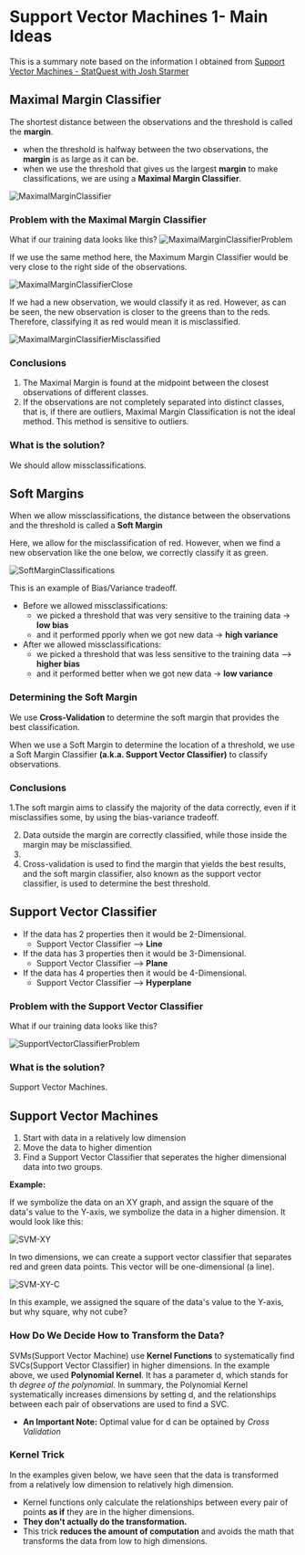 # Support Vector Machines 1- Main Ideas

This is a summary note based on the information I obtained from [Support Vector Machines - StatQuest with Josh Starmer](https://www.youtube.com/watch?v=efR1C6CvhmE)

## Maximal Margin Classifier
The shortest distance between the observations and the threshold is called the **margin**.
* when the threshold is halfway between the two observations, the **margin** is as large as it can be.
* when we use the threshold that gives us the largest **margin** to make classifications, we are using a **Maximal Margin Classifier**.

![MaximalMarginClassifier](https://github.com/asliulusoy/Machine-Learning-CMPE302/assets/132180090/6e265b5b-aeed-4e20-95cb-574343cf1bc3)

### Problem with the Maximal Margin Classifier

What if our training data looks like this?
![MaximalMarginClassifierProblem](https://github.com/asliulusoy/Machine-Learning-CMPE302/assets/132180090/9766e6c2-abe7-4f4f-908f-0af20a7d19b0)

If we use the same method here, the Maximum Margin Classifier would be very close to the right side of the observations.

![MaximalMarginClassifierClose](https://github.com/asliulusoy/Machine-Learning-CMPE302/assets/132180090/50018dcd-b66c-40f3-890a-ca2dbb9e1694)

If we had a new observation, we would classify it as red. However, as can be seen, the new observation is closer to the greens than to the reds. Therefore, classifying it as red would mean it is misclassified.

![MaximalMarginClassifierMisclassified](https://github.com/asliulusoy/Machine-Learning-CMPE302/assets/132180090/58cfb233-c8f5-4b73-8714-ef6d69637c1d)

### Conclusions
1. The Maximal Margin is found at the midpoint between the closest observations of different classes.
2. If the observations are not completely separated into distinct classes, that is, if there are outliers, Maximal Margin Classification is not the ideal method. This method is sensitive to outliers.

### What is the solution?
We should allow missclassifications.

## Soft Margins

When we allow missclassifications, the distance between the observations and the threshold is called a **Soft Margin**

Here, we allow for the misclassification of red. However, when we find a new observation like the one below, we correctly classify it as green.

![SoftMarginClassifications](https://github.com/asliulusoy/Machine-Learning-CMPE302/assets/132180090/579c94f8-b0a8-4325-b28b-692b22aa9f89)

This is an example of Bias/Variance tradeoff.
* Before we allowed missclassifications:
  - we picked a threshold that was very sensitive to the training data -> **low bias**
  - and it performed pporly when we got new data -> **high variance**
* After we allowed missclassifications:
  - we picked a threshold that was less sensitive to the training data --> **higher bias**
  - and it performed better when we got new data -> **low variance**

### Determining the Soft Margin

We use **Cross-Validation** to determine the soft margin that provides the best classification.

When we use a Soft Margin to determine the location of a threshold, we use a Soft Margin Classifier **(a.k.a. Support Vector Classifier)** to classify observations.

### Conclusions

1.The soft margin aims to classify the majority of the data correctly, even if it misclassifies some, by using the bias-variance tradeoff.

2. Data outside the margin are correctly classified, while those inside the margin may be misclassified.
3. 
4. Cross-validation is used to find the margin that yields the best results, and the soft margin classifier, also known as the support vector classifier, is used to determine the best threshold.


## Support Vector Classifier

* If the data has 2 properties then it would be 2-Dimensional.
  - Support Vector Classifier --> **Line**
* If the data has 3 properties then it would be 3-Dimensional.
  - Support Vector Classifier --> **Plane**
* If the data has 4 properties then it would be 4-Dimensional.
  - Support Vector Classifier --> **Hyperplane**

### Problem with the Support Vector Classifier

What if our training data looks like this?

![SupportVectorClassifierProblem](https://github.com/asliulusoy/Machine-Learning-CMPE302/assets/132180090/521881fb-dbd5-494f-b00f-7346280da344)

### What is the solution?
Support Vector Machines.

## Support Vector Machines
1. Start with data in a relatively low dimension
2. Move the data to higher dimention
3. Find a Support Vector Classifier that seperates the higher dimensional data into two groups.

**Example:**

If we symbolize the data on an XY graph, and assign the square of the data's value to the Y-axis, we symbolize the data in a higher dimension. It would look like this:

![SVM-XY](https://github.com/asliulusoy/Machine-Learning-CMPE302/assets/132180090/9bf686a0-9111-4d7c-ab9c-e5d76e87422b)

In two dimensions, we can create a support vector classifier that separates red and green data points. This vector will be one-dimensional (a line).

![SVM-XY-C](https://github.com/asliulusoy/Machine-Learning-CMPE302/assets/132180090/c705d721-fecb-4ac8-98e8-ceb29f449d27)

In this example, we assigned the square of the data's value to the Y-axis, but why square, why not cube?

### How Do We Decide How to Transform the Data?

SVMs(Support Vector Machine) use **Kernel Functions** to systematically find SVCs(Support Vector Classifier) in higher dimensions.
In the example above, we used **Polynomial Kernel**. It has a parameter d, which stands for th *degree of the polynomial*.
In summary, the Polynomial Kernel systematically increases dimensions by setting d, and the relationships between each pair of observations are used to find a SVC.

* **An Important Note:** Optimal value for d can be optained by *Cross Validation*

### Kernel Trick

In the examples given below, we have seen that the data is transformed from a relatively low dimension to relatively high dimension.

* Kernel functions only calculate the relationships between every pair of points **as if** they are in the higher dimensions.
* **They don't actually do the transformation.**
* This trick **reduces the amount of computation** and avoids the math that transforms the data from low to high dimensions.


